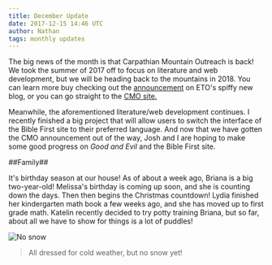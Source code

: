 ```yaml
---
title: December Update
date: 2017-12-15 14:46 UTC
author: Nathan
tags: monthly updates
---
```


The big news of the month is that Carpathian Mountain Outreach is back! We took the summer of 2017 off to focus on literature and web development, but we will be heading back to the mountains in 2018. You can learn more buy checking out the [announcement](https://euroteamoutreach.org/blog/2017/12/cmo-is-back/) on ETO's spiffy new blog, or you can go straight to the [CMO site.](https://cmoproject.org)

Meanwhile, the aforementioned literature/web development continues. I recently finished a big project that will allow users to switch the interface of the Bible First site to their preferred language. And now that we have gotten the CMO announcement out of the way, Josh and I are hoping to make some good progress on *Good and Evil* and the Bible First site.

##Family##

It's birthday season at our house! As of about a week ago, Briana is a big two-year-old! Melissa's birthday is coming up soon, and she is counting down the days. Then then begins the Christmas countdown! Lydia finished her kindergarten math book a few weeks ago, and she has moved up to first grade math. Katelin recently decided to try potty training Briana, but so far, about all we have to show for things is a lot of puddles!

![No snow](images/2017-12-no-snow.jpg)

> All dressed for cold weather, but no snow yet!
